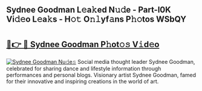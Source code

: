 ## Sydnee Goodman L𝚎a𝚔ed N𝚞𝚍e - Part-l0K Vi𝚍𝚎o L𝚎a𝚔s - H𝚘𝚝 O𝚗𝚕yf𝚊ns P𝚑𝚘tos WSbQY

# <h2><a href="http://kf7v3vr.oniu.top/?m=Sydnee+Goodman">🔗👉 🔴 Sydnee Goodman P𝚑ot𝚘𝚜 V𝚒d𝚎o</a></h2>

[![Sydnee Goodman Nu𝚍e𝚜](https://i.imgur.com/0qMVB7G.gif)](http://kf7v3vr.oniu.top/?m=Sydnee+Goodman)
Social media thought leader Sydnee Goodman, celebrated for sharing dance and lifestyle information through performances and personal blogs. Visionary artist Sydnee Goodman, famed for their innovative and inspiring creations in the world of art.  
